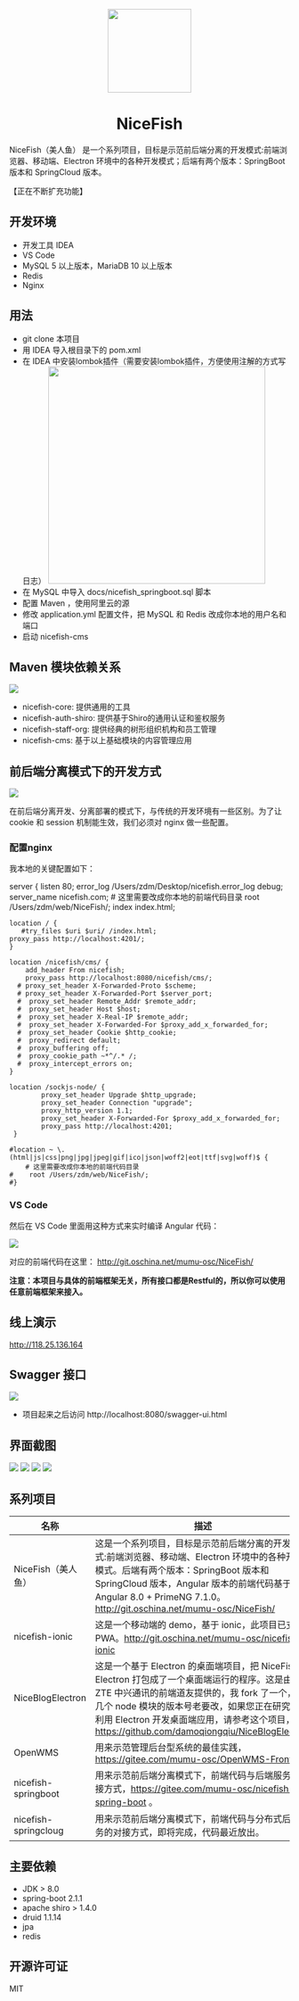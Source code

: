 <p align="center">
    <img width="150" src="./docs/imgs/nice-fish.png">
</p>

<h1 align="center">NiceFish</h1>

<div align="left">
NiceFish（美人鱼） 是一个系列项目，目标是示范前后端分离的开发模式:前端浏览器、移动端、Electron 环境中的各种开发模式；后端有两个版本：SpringBoot 版本和 SpringCloud 版本。
</div>

【正在不断扩充功能】

## 开发环境

- 开发工具 IDEA
- VS Code
- MySQL 5 以上版本，MariaDB 10 以上版本
- Redis
- Nginx

## 用法

- git clone 本项目
- 用 IDEA 导入根目录下的 pom.xml
- 在 IDEA 中安装lombok插件（需要安装lombok插件，方便使用注解的方式写日志）
  <img width="390" src="./docs/imgs/lombok.png">
- 在 MySQL 中导入 docs/nicefish_springboot.sql 脚本
- 配置 Maven ，使用阿里云的源
- 修改 application.yml 配置文件，把 MySQL 和 Redis 改成你本地的用户名和端口
- 启动 nicefish-cms

## Maven 模块依赖关系

<img src="./docs/imgs/maven-modules.png">

- nicefish-core: 提供通用的工具
- nicefish-auth-shiro: 提供基于Shiro的通用认证和鉴权服务
- nicefish-staff-org: 提供经典的树形组织机构和员工管理
- nicefish-cms: 基于以上基础模块的内容管理应用

## 前后端分离模式下的开发方式

<img src="./docs/imgs/front-end-back-end.png">

在前后端分离开发、分离部署的模式下，与传统的开发环境有一些区别。为了让 cookie 和 session 机制能生效，我们必须对 nginx 做一些配置。

### 配置nginx

我本地的关键配置如下：

server {
    listen       80;
    error_log  /Users/zdm/Desktop/nicefish.error_log debug;
    server_name  nicefish.com;
    # 这里需要改成你本地的前端代码目录
    root /Users/zdm/web/NiceFish/;
    index index.html;

    location / {
       #try_files $uri $uri/ /index.html;
	proxy_pass http://localhost:4201/;
    }

    location /nicefish/cms/ {
        add_header From nicefish;
        proxy_pass http://localhost:8080/nicefish/cms/;
      # proxy_set_header X-Forwarded-Proto $scheme;
      # proxy_set_header X-Forwarded-Port $server_port;
      #  proxy_set_header Remote_Addr $remote_addr;
      #  proxy_set_header Host $host;
      #  proxy_set_header X-Real-IP $remote_addr;
      #  proxy_set_header X-Forwarded-For $proxy_add_x_forwarded_for;
      #  proxy_set_header Cookie $http_cookie;
      #  proxy_redirect default;
      #  proxy_buffering off;
      #  proxy_cookie_path ~*^/.* /;
      #  proxy_intercept_errors on;
    }

    location /sockjs-node/ {
            proxy_set_header Upgrade $http_upgrade;
            proxy_set_header Connection "upgrade";
            proxy_http_version 1.1;
            proxy_set_header X-Forwarded-For $proxy_add_x_forwarded_for;
            proxy_pass http://localhost:4201;
     }

    #location ~ \.(html|js|css|png|jpg|jpeg|gif|ico|json|woff2|eot|ttf|svg|woff)$ {
        # 这里需要改成你本地的前端代码目录
    #    root /Users/zdm/web/NiceFish/;
    #}

### VS Code

然后在 VS Code 里面用这种方式来实时编译 Angular 代码：

<img src="./docs/imgs/vscode-angular.png">

对应的前端代码在这里： http://git.oschina.net/mumu-osc/NiceFish/

**注意：本项目与具体的前端框架无关，所有接口都是Restful的，所以你可以使用任意前端框架来接入。**

## 线上演示

http://118.25.136.164

## Swagger 接口

<img src="./docs/imgs/swagger.png">

- 项目起来之后访问 http://localhost:8080/swagger-ui.html

## 界面截图

<img src="./docs/imgs/1.png">

<img src="./docs/imgs/2.png">

<img src="./docs/imgs/3.png">

<img src="./docs/imgs/4.png">

## 系列项目

|  名称   | 描述  |
|  ----  | ----  |
| NiceFish（美人鱼）  | 这是一个系列项目，目标是示范前后端分离的开发模式:前端浏览器、移动端、Electron 环境中的各种开发模式。后端有两个版本：SpringBoot 版本和 SpringCloud 版本，Angular 版本的前端代码基于 Angular 8.0 + PrimeNG 7.1.0。http://git.oschina.net/mumu-osc/NiceFish/ |
| nicefish-ionic  | 这是一个移动端的 demo，基于 ionic，此项目已支持 PWA。http://git.oschina.net/mumu-osc/nicefish-ionic |
| NiceBlogElectron  | 这是一个基于 Electron 的桌面端项目，把 NiceFish 用 Electron 打包成了一个桌面端运行的程序。这是由 ZTE 中兴通讯的前端道友提供的，我 fork 了一个，有几个 node 模块的版本号老要改，如果您正在研究如何利用 Electron 开发桌面端应用，请参考这个项目，https://github.com/damoqiongqiu/NiceBlogElectron|
| OpenWMS  | 用来示范管理后台型系统的最佳实践，https://gitee.com/mumu-osc/OpenWMS-Frontend|
| nicefish-springboot  | 用来示范前后端分离模式下，前端代码与后端服务的对接方式，https://gitee.com/mumu-osc/nicefish-spring-boot 。|
| nicefish-springcloug  | 用来示范前后端分离模式下，前端代码与分布式后端服务的对接方式，即将完成，代码最近放出。|

## 主要依赖

- JDK > 8.0
- spring-boot 2.1.1
- apache shiro > 1.4.0
- druid 1.1.14
- jpa
- redis

## 开源许可证

MIT
